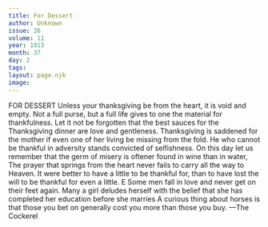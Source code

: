 ```yaml
---
title: For Dessert
author: Unknown
issue: 26
volume: 11
year: 1913
month: 37
day: 2
tags:
layout: page.njk
image:
---
```

FOR DESSERT    Unless your thanksgiving be from the heart, it is void and empty. Not a full purse, but a full life gives to one the material for thankfulness. Let it not be forgotten that the best sauces for the Thanksgiving dinner are love and gentleness. Thanksgiving is saddened for the mother if even one of her living be missing from the fold. He who cannot be thankful in adversity stands convicted of selfishness. On this day let us remember that the germ of misery is oftener found in wine than in water, The prayer that springs from the heart never fails to carry all the way to Heaven. It were better to have a little to be thankful for, than to have lost the will to be thankful for even a little. E Some men fall in love and never get on their feet again. Many a girl deludes herself with the belief that she has completed her education before she marries A curious thing about horses is that those you bet on generally cost you more than those you buy. —The Cockerel 
